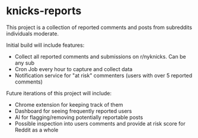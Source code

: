 # knicks-reports

This project is a collection of reported comments and posts from subreddits individuals moderate.

Initial build will include features:

- Collect all reported comments and submissions on r/nyknicks. Can be any sub
- Cron Job every hour to capture and collect data
- Notification service for "at risk" commenters (users with over 5 reported comments)

Future iterations of this project will include:

- Chrome extension for keeping track of them
- Dashboard for seeing frequently reported users
- AI for flagging/removing potentially reportable posts
- Possible inspection into users comments and provide at risk score for Reddit as a whole
